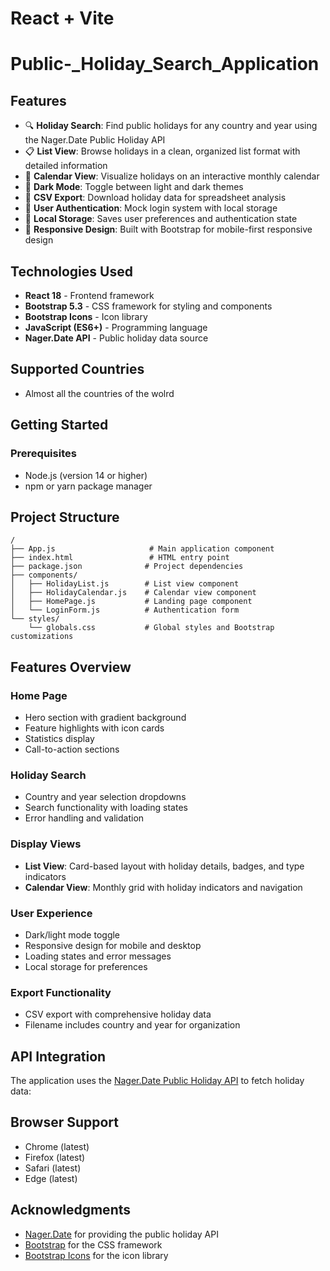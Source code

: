 # React + Vite

# Public-_Holiday_Search_Application

## Features

- 🔍 **Holiday Search**: Find public holidays for any country and year using the Nager.Date Public Holiday API
- 📋 **List View**: Browse holidays in a clean, organized list format with detailed information
- 📅 **Calendar View**: Visualize holidays on an interactive monthly calendar
- 🌙 **Dark Mode**: Toggle between light and dark themes
- 📁 **CSV Export**: Download holiday data for spreadsheet analysis
- 👤 **User Authentication**: Mock login system with local storage
- 💾 **Local Storage**: Saves user preferences and authentication state
- 📱 **Responsive Design**: Built with Bootstrap for mobile-first responsive design

## Technologies Used

- **React 18** - Frontend framework
- **Bootstrap 5.3** - CSS framework for styling and components
- **Bootstrap Icons** - Icon library
- **JavaScript (ES6+)** - Programming language
- **Nager.Date API** - Public holiday data source

## Supported Countries

- Almost all the countries of the wolrd

## Getting Started

### Prerequisites

- Node.js (version 14 or higher)
- npm or yarn package manager

## Project Structure

```
/
├── App.js                     # Main application component
├── index.html                 # HTML entry point
├── package.json              # Project dependencies
├── components/
│   ├── HolidayList.js        # List view component
│   ├── HolidayCalendar.js    # Calendar view component
│   ├── HomePage.js           # Landing page component
│   └── LoginForm.js          # Authentication form
└── styles/
    └── globals.css           # Global styles and Bootstrap customizations
```
## Features Overview

### Home Page
- Hero section with gradient background
- Feature highlights with icon cards
- Statistics display
- Call-to-action sections

### Holiday Search
- Country and year selection dropdowns
- Search functionality with loading states
- Error handling and validation

### Display Views
- **List View**: Card-based layout with holiday details, badges, and type indicators
- **Calendar View**: Monthly grid with holiday indicators and navigation

### User Experience
- Dark/light mode toggle
- Responsive design for mobile and desktop
- Loading states and error messages
- Local storage for preferences

### Export Functionality
- CSV export with comprehensive holiday data
- Filename includes country and year for organization

## API Integration

The application uses the [Nager.Date Public Holiday API](https://date.nager.at/) to fetch holiday data:

## Browser Support

- Chrome (latest)
- Firefox (latest)
- Safari (latest)
- Edge (latest)

## Acknowledgments

- [Nager.Date](https://date.nager.at/) for providing the public holiday API
- [Bootstrap](https://getbootstrap.com/) for the CSS framework
- [Bootstrap Icons](https://icons.getbootstrap.com/) for the icon library

